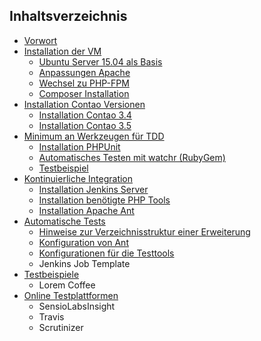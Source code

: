 ## Inhaltsverzeichnis

* [Vorwort](01-vorwort/README.md)
* [Installation der VM](02-installation-vm/README.md)
    * [Ubuntu Server 15.04 als Basis](02-installation-vm/01-ubuntu_server.md)
    * [Anpassungen Apache](02-installation-vm/02-anpassungen_apache.md)
    * [Wechsel zu PHP-FPM](02-installation-vm/03-wechsel_zu_php-fpm.md)
    * [Composer Installation](02-installation-vm/04-installation_composer.md)
* [Installation Contao Versionen](03-installation-contao/README.md)
    * [Installation Contao 3.4](03-installation-contao/installation_contao34_vhost.md)
    * [Installation Contao 3.5](03-installation-contao/installation_contao35_vhost.md)
* [Minimum an Werkzeugen für TDD](04-minimum-werkzeuge/README.md)
    * [Installation PHPUnit](04-minimum-werkzeuge/01-installation_phpunit.md)
    * [Automatisches Testen mit watchr (RubyGem)](04-minimum-werkzeuge/02-rubygem_watchr.md)
    * [Testbeispiel](04-minimum-werkzeuge/03-testbeispiel.md)
* [Kontinuierliche Integration](05-kontinuierliche-integration/README.md)
    * [Installation Jenkins Server](05-kontinuierliche-integration/01-installation-jenkins-server.md)
    * [Installation benötigte PHP Tools](05-kontinuierliche-integration/02-installation-php-test-tools.md)
    * [Installation Apache Ant](05-kontinuierliche-integration/03-installation-apache-ant.md)
* [Automatische Tests](06-automatische-tests/README.md)
    * [Hinweise zur Verzeichnisstruktur einer Erweiterung](06-automatische-tests/01-hinweise-verzeichnisstruktur.md) 
    * [Konfiguration von Ant](06-automatische-tests/03-konfiguration-ant.md)
    * [Konfigurationen für die Testtools](06-automatische-tests/03-konfigurationen-fuer-die-testtools.md)
    * Jenkins Job Template
* [Testbeispiele](07-beispiele/README.md)
    * Lorem Coffee
* [Online Testplattformen](10-online-testplattformen/README.md)
    * SensioLabsInsight
    * Travis
    * Scrutinizer
